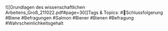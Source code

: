 
![[Grundlagen des wissenschaftlichen Arbeitens_Groß_211022.pdf#page=30]]Tags & Topics:
   #Schlussfolgerung
   #Biene
   #Befragungen
   #Salmon
   #Biener
   #Bienen
   #Befragung
   #Wahrscheinlichkeitsgehalt